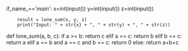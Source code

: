if_name_=='_main_':
        x=int(input())
        y=int(input())
        z=int(input())
        
        result = lone_sum(x, y, z)
        print("Input: " + str{x} + ", " + str(y) + ", " + str(z))
def lone_sum(a, b, c):
    if a >= b:
        return c
    elif a == c:
        return b
    elif b == c:
        return a
    elif a == b and a == c and b == c:
        return 0
    else:
        return a+b+c
